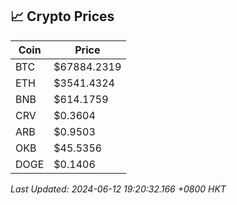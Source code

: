 ## 📈 Crypto Prices

| Coin | Price |
| ---- | ----- |
| BTC | $67884.2319 |
| ETH | $3541.4324 |
| BNB | $614.1759 |
| CRV | $0.3604 |
| ARB | $0.9503 |
| OKB | $45.5356 |
| DOGE | $0.1406 |

_Last Updated: 2024-06-12 19:20:32.166 +0800 HKT_